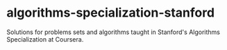 # algorithms-specialization-stanford
Solutions for problems sets and algorithms taught in Stanford's Algorithms Specialization at Coursera.
